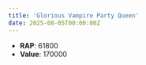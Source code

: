 ```yaml
---
title: 'Glorious Vampire Party Queen'
date: 2025-08-05T00:00:00Z
---
```

- **RAP**: 61800
- **Value**: 170000

